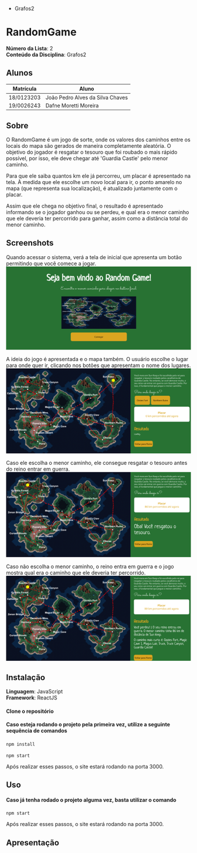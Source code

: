 
 - Grafos2

# RandomGame

**Número da Lista**: 2<br>
**Conteúdo da Disciplina**: Grafos2<br>

## Alunos
|Matrícula | Aluno |
| -- | -- |
| 18/0123203  |  João Pedro Alves da Silva Chaves |
| 19/0026243  |  Dafne Moretti Moreira |

## Sobre 
O RandomGame é um jogo de sorte, onde os valores dos caminhos entre os locais do mapa são gerados de maneira completamente aleatória. O objetivo do jogador é resgatar o tesouro que foi roubado o mais rápido possível, por isso, ele deve chegar até 'Guardia Castle' pelo menor caminho. 

Para que ele saiba quantos km ele já percorreu, um placar é apresentado na tela. À medida que ele escolhe um novo local para ir, o ponto amarelo no mapa (que representa sua localização), é atualizado juntamente com o placar. 

Assim que ele chega no objetivo final, o resultado é apresentado informando se o jogador ganhou ou se perdeu, e qual era o menor caminho que ele deveria ter percorrido para ganhar, assim como a distância total do menor caminho.

## Screenshots

Quando acessar o sistema, verá a tela de inicial que apresenta um botão permitindo que você comece a jogar.
![HomePage](/src/Images/random1.png)

A ideia do jogo é apresentada e o mapa também. O usuário escolhe o lugar para onde quer ir, clicando nos botões que apresentam o nome dos lugares. 
![Loading](/src/Images/random2.png)

Caso ele escolha o menor caminho, ele consegue resgatar o tesouro antes do reino entrar em guerra.
![Winner](/src/Images/random4.png)

Caso não escolha o menor caminho, o reino entra em guerra e o jogo mostra qual era o caminho que ele deveria ter percorrido.
![Lose](/src/Images/random3.png)

## Instalação 
**Linguagem**: JavaScript<br>
**Framework**: ReactJS<br>

#### Clone o repositório

#### Caso esteja rodando o projeto pela primeira vez, utilize a seguinte sequência de comandos

```npm install```

```npm start```


Após realizar esses passos, o site estará rodando na porta 3000.

## Uso 
 
#### Caso já tenha rodado o projeto alguma vez, basta utilizar o comando

```npm start```

Após realizar esses passos, o site estará rodando na porta 3000.

## Apresentação 

